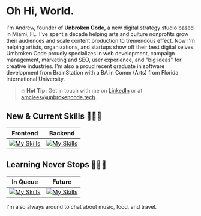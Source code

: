 # Oh Hi, World.

I'm Andrew, founder of **Unbroken Code**, a new digital strategy studio based in Miami, FL. I've spent a decade helping arts and culture nonprofits grow their audiences and scale content production to tremendous effect. Now I'm helping artists, organizations, and startups show off their best digital selves. Umbroken Code proudly specializes in web development, campaign management, marketing and SEO, user experience, and "big ideas" for creative industries. I'm also a proud recent graduate in software development from BrainStation with a BA in Comm (Arts) from Florida International University.

> 🔥 **Hot Tip:** Get in touch with me on [LinkedIn](https://linkedin.com/in/amclees) or at amclees@unbrokencode.tech.

## New & Current Skills 🧑🏻‍💻
| Frontend | Backend |
| --- | --- |
| [![My Skills](https://skillicons.dev/icons?i=js,ts,react,html,css,sass,tailwind,nextjs,vite&perline=4)](https://skillicons.dev) | [![My Skills](https://skillicons.dev/icons?i=nodejs,express,mysql,firebase,heroku,netlify,jest&perline=4)](https://skillicons.dev) | 

## Learning Never Stops 🙇🏻‍♂️
| In Queue | Future |
| --- | --- |
[![My Skills](https://skillicons.dev/icons?i=figma,webflow,flutter,prisma,materialui&perline=4)](https://skillicons.dev) | [![My Skills](https://skillicons.dev/icons?i=python,rust,docker,flutter,vue,&perline=4)](https://skillicons.dev) |

I'm also always around to chat about music, food, and travel.

